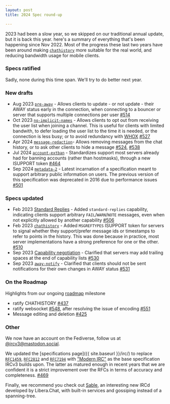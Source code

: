 ```yaml
---
layout: post
title: 2024 Spec round-up

---
```


2023 had been a slow year, so we skipped on our traditional annual update, but it is back this year. here's a summary of everything that's been happening since Nov 2022.
Most of the progress these last two years have been around making [`chathistory`](https://ircv3.net/specs/extensions/chathistory) more suitable for the real world, and reducing bandwidth usage for mobile clients.

### Specs ratified

Sadly, none during this time span. We'll try to do better next year.

### New drafts

* Aug 2023 [`pre-away`](https://ircv3.net/specs/extensions/pre-away) - Allows clients to update - or not update - their AWAY status early in the connection, when connecting to a bouncer or server that supports multiple connections per user [#514](https://github.com/ircv3/ircv3-specifications/pull/514)
* Oct 2023 [`no-implicit-names`](https://ircv3.net/specs/extensions/no-implicit-names) - Allows clients to opt out from receiving the user list when joining a channel. This is useful for clients with limited bandwith, to defer loading the user list to the time it is needed, or the connection is less busy; or to avoid redundancy with [WHOX](https://ircv3.net/specs/extensions/whox) [#527](https://github.com/ircv3/ircv3-specifications/pull/527)
* Apr 2024 [`message-redaction`](https://ircv3.net/specs/extensions/message-redaction)- Allows removing messages from the chat history, or to ask other clients to hide a message [#524](https://github.com/ircv3/ircv3-specifications/pull/524), [#538](https://github.com/ircv3/ircv3-specifications/pull/538)
* Jul 2024 [`account-extban`](https://ircv3.net/specs/extensions/account-extban) - Standardizes support most servers already had for banning accounts (rather than hostmasks), through a new ISUPPORT token [#464](https://github.com/ircv3/ircv3-specifications/pull/464)
* Sep 2024 [`metadata-2`](https://ircv3.net/specs/extensions/metadata) - Latest incarnation of a specification meant to support arbitrary public information on users. The previous version of this specification was deprecated in 2016 due to performance issues [#501](https://github.com/ircv3/ircv3-specifications/pull/501)

### Specs updated

* Feb 2023 [Standard Replies](https://ircv3.net/specs/extensions/standard-replies) - Added `standard-replies` capability, indicating clients support arbitrary `FAIL`/`WARN`/`NOTE` messages, even when not explicitly allowed by another capability [#506](https://github.com/ircv3/ircv3-specifications/pull/506)
* Feb 2023 [`chathistory`](https://ircv3.net/specs/extensions/chathistory) - Added `MSGREFTYPES` ISUPPORT token for servers to signal whether they support/prefer message ids or timestamps to refer to points in the history. This was done because in practice, most server implementations have a strong preference for one or the other. [#510](https://github.com/ircv3/ircv3-specifications/pull/510)
* Sep 2023 [Capability negotiation](https://ircv3.net/specs/extensions/capability-negotiation) - Clarified that servers may add trailing spaces at the end of capability lists [#530](https://github.com/ircv3/ircv3-specifications/pull/530)
* Sep 2023 [`away-notify`](https://ircv3.net/specs/extensions/away-notify) - Clarified that clients should not be sent notifications for their own changes in AWAY status [#531](https://github.com/ircv3/ircv3-specifications/pull/531)

### On the Roadmap

Highlights from our ongoing [roadmap](https://github.com/ircv3/ircv3-specifications/milestone/4) milestone

* ratify CHATHISTORY [#437](https://github.com/ircv3/ircv3-specifications/issues/437)
* ratify websocket [#548](https://github.com/ircv3/ircv3-specifications/pull/548), after resolving the issue of encoding [#551](https://github.com/ircv3/ircv3-specifications/pull/551)
* Message editing and deletion [#425](https://github.com/ircv3/ircv3-specifications/pull/425)

### Other

We now have an account on the Fediverse, follow us at [@ircv3@mastodon.social](https://mastodon.social/@ircv3).

We updated the [specifications page]({{ site.baseurl }}/irc/) to replace [`RFC1459`](https://tools.ietf.org/html/rfc1459), [`RFC2812`](https://tools.ietf.org/html/rfc2812) and [`RFC7194`](https://tools.ietf.org/html/rfc7194) with ["Modern IRC"](https://modern.ircdocs.horse/) as the base specification IRCv3 builds upon. The latter as matured enough in recent years that we are confident it is a strict improvement over the RFCs in terms of accuracy and completeness. [#469](https://github.com/ircv3/ircv3.github.io/pull/469)

Finally, we recommend you check out [Sable](https://github.com/Libera-Chat/sable), an interesting new IRCd developed by Libera.Chat, with built-in services and gossiping instead of a spanning-tree.
